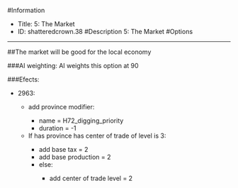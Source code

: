 #Information
 - Title: 5: The Market
 - ID: shatteredcrown.38
#Description
5: The Market
#Options

___
##The market will be good for the local economy

###AI weighting:
AI weights this option at 90


###Efects:<ul><li>2963:</li><ul><li>add province modifier:</li><ul><li>name = H72_digging_priority</li><li>duration = -1</li></ul><li>If has province has center of trade of level is 3:</li><ul><li>add base tax = 2</li><li>add base production = 2</li><li>else:</li><ul><li>add center of trade level = 2</li></ul></ul></ul></ul>
